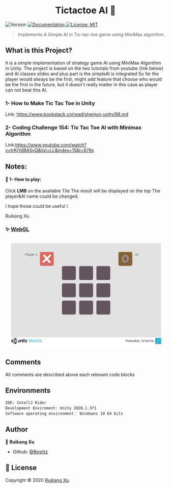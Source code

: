 <h1 align="center">Tictactoe AI 👋</h1>
<p>
  <img alt="Version" src="https://img.shields.io/badge/version-V0.2-blue.svg?cacheSeconds=2592000" />
  <a href="doc/UserPDF/html/index.html" target="_blank">
    <img alt="Documentation" src="https://img.shields.io/badge/documentation-yes-brightgreen.svg" />
  </a>
  <a href="todo" target="_blank">
    <img alt="License: MIT" src="https://img.shields.io/badge/License-MIT-yellow.svg" />
  </a>
</p>

>   Implements A Simple AI in Tic-tac-toe game using MiniMax algorithm.

## What is this Project?

It is a simple implementation of strategy game AI using MiniMax Algorithm in Unity.
The project is based on the two tutorials from youtube (link below) and AI classes slides and plus part is the simpleAI is integrated
So far the player would always be the first, might add feature that choose who would be the first in the future, but it doesn't really matter in this case as player can not beat this AI.

### 1- How to Make Tic Tac Toe in Unity
Link: https://www.bookstack.cn/read/shenjun-unity/98.md

### 2- Coding Challenge 154: Tic Tac Toe AI with Minimax Algorithm

Link:https://www.youtube.com/watch?v=trKjYdBASyQ&list=LL&index=15&t=879s

## Notes:
#### :low_brightness: 1- How to play:
Click **LMB** on the available Tile
The result will be displayed on the top
The player&AI name could be changed.

I hope those could be useful !.

Ruikang Xu


### ✨ [WebGL](https://monsterlady.github.io/TicTacToeAI/)
![avatar](https://github.com/monsterlady/TicTacToeAI/blob/main/Assets/tictactoedemo.gif)

## Comments

All comments are described above each relevant code blocks


## Environments

```sh
IDE: IntellJ Rider
Development Enviroment: Unity 2020.1.5f1
Software operating environment： Windowns 10 64 bits
```

## Author

👤 **Ruikang Xu**

* Github: [@Bestitz](https://github.com/monsterlady)



## 📝 License

Copyright © 2020 [Ruikang Xu](https://github.com/Bestitz).<br />

